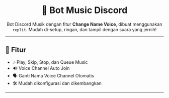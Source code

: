 <h1 align="center">🎵 Bot Music Discord</h1>

<p align="center">
  Bot Discord Musik dengan fitur <strong>Change Name Voice</strong>, dibuat menggunakan <code>replit</code>.  
  Mudah di-setup, ringan, dan tampil dengan suara yang jernih!
</p>

---

## 🧠 Fitur

- 🎶 Play, Skip, Stop, dan Queue Music
- 🔊 Voice Channel Auto Join
- 🗣️ Ganti Nama Voice Channel Otomatis
- 🛠️ Mudah dikonfigurasi dan dikembangkan

---

